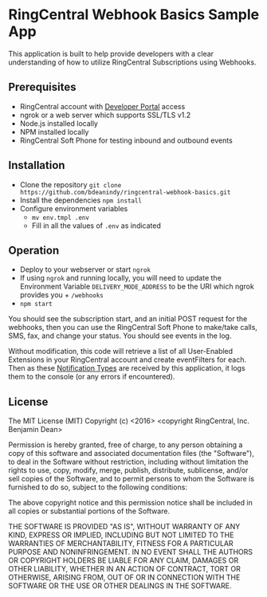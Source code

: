 # RingCentral Webhook Basics Sample App

This application is built to help provide developers with a clear understanding of how to utilize RingCentral Subscriptions using Webhooks.

## Prerequisites

* RingCentral account with [Developer Portal](https://developers.ringcentral.com) access
* ngrok or a web server which supports SSL/TLS v1.2
* Node.js installed locally
* NPM installed locally
* RingCentral Soft Phone for testing inbound and outbound events

## Installation

* Clone the repository `git clone https://github.com/bdeanindy/ringcentral-webhook-basics.git`
* Install the dependencies `npm install`
* Configure environment variables
    * `mv env.tmpl .env`
    * Fill in all the values of `.env` as indicated

## Operation

* Deploy to your webserver or start `ngrok`
* If using `ngrok` and running locally, you will need to update the Environment Variable `DELIVERY_MODE_ADDRESS` to be the URI which ngrok provides you + `/webhooks`
* `npm start`

You should see the subscription start, and an initial POST request for the webhooks, then you can use the RingCentral Soft Phone to make/take calls, SMS, fax, and change your status. You should see events in the log.

Without modification, this code will retrieve a list of all User-Enabled Extensions in your RingCentral account and create eventFilters for each. Then as these [Notification Types](https://developers.ringcentral.com/api-docs/latest/index.html#!#EventTypes.html) are received by this application, it logs them to the console (or any errors if encountered).

## License

The MIT License (MIT)
Copyright (c) <2016> <copyright RingCentral, Inc. Benjamin Dean>

Permission is hereby granted, free of charge, to any person obtaining a copy of this software and associated documentation files (the "Software"), to deal in the Software without restriction, including without limitation the rights to use, copy, modify, merge, publish, distribute, sublicense, and/or sell copies of the Software, and to permit persons to whom the Software is furnished to do so, subject to the following conditions:

The above copyright notice and this permission notice shall be included in all copies or substantial portions of the Software.

THE SOFTWARE IS PROVIDED "AS IS", WITHOUT WARRANTY OF ANY KIND, EXPRESS OR IMPLIED, INCLUDING BUT NOT LIMITED TO THE WARRANTIES OF MERCHANTABILITY, FITNESS FOR A PARTICULAR PURPOSE AND NONINFRINGEMENT. IN NO EVENT SHALL THE AUTHORS OR COPYRIGHT HOLDERS BE LIABLE FOR ANY CLAIM, DAMAGES OR OTHER LIABILITY, WHETHER IN AN ACTION OF CONTRACT, TORT OR OTHERWISE, ARISING FROM, OUT OF OR IN CONNECTION WITH THE SOFTWARE OR THE USE OR OTHER DEALINGS IN THE SOFTWARE.
